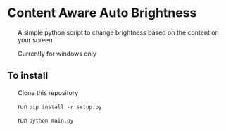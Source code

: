 <h1>Content Aware Auto Brightness</h1>
<ul>
  <p>
    A simple python script to change brightness based on the content on your screen
  </p>
<p>
  Currently for windows only
</p>
</ul>

<h2>
  To install
</h2>
<ul>
  <p>
    Clone this repository
  </p>
  <p>
    run <code>pip install -r setup.py</code>
  </p>
<p>
  run <code>python main.py</code>
</p>
</ul>
